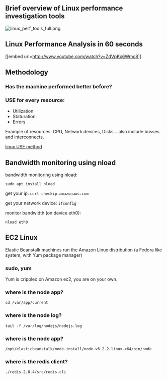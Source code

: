 ## Brief overview of Linux performance investigation tools ##

![linux_perf_tools_full.png](https://bitbucket.org/repo/eaE4bR/images/1483166042-linux_perf_tools_full.png)

## Linux  Performance Analysis in 60 seconds ##

[[embed url=http://www.youtube.com/watch?v=ZdVpKx6Wmc8]]

## Methodology ##


### Has the machine performed better before? 

### USE for every resource:

* Utilization
* Staturation
* Errors

Example of resources: CPU, Network devices, Disks... also include busses and interconnects.

[linux USE method](http://www.brendangregg.com/USEmethod/use-linux.html)

## Bandwidth monitoring using nload ##
bandwidth monitoring using nload:

`sudo apt install nload`

get your ip:
`curl checkip.amazonaws.com`
 
get your network device:
`ifconfig` 

monitor bandwidth (on device eth0):

`nload eth0`
 

## EC2 Linux ## 

Elastic Beanstalk machines run the Amazon Linux distribution (a Fedora like system, with Yum package manager)

### sudo, yum ###

Yum is crippled on Amazon ec2, you are on your own.

### where is the node app? ###

`cd /var/app/current`

### where is the node log? ###

`tail -f /var/log/nodejs/nodejs.log`

### where is the node app? ###

`/opt/elasticbeanstalk/node-install/node-v6.2.2-linux-x64/bin/node`

### where is the redis client? ###

`./redis-2.8.4/src/redis-cli`